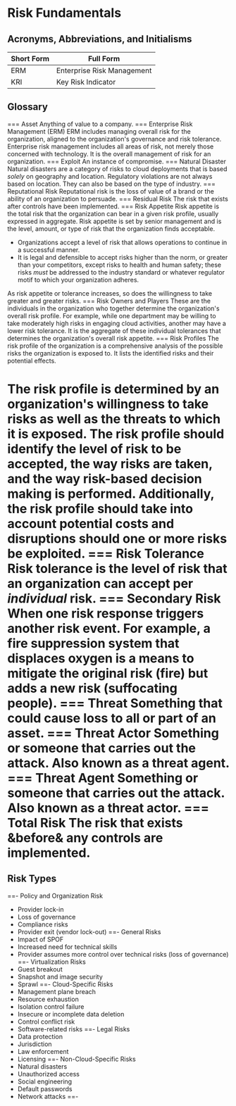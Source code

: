 # Risk Fundamentals

## Acronyms, Abbreviations, and Initialisms

| Short Form | Full Form |
| - | - |
| ERM | Enterprise Risk Management |
| KRI | Key Risk Indicator |

## Glossary

=== Asset
Anything of value to a company.
=== Enterprise Risk Management (ERM)
ERM includes managing overall risk for the organization, aligned to the organization's governance and risk tolerance. Enterprise risk management includes all areas of risk, not merely those concerned with technology. It is the overall management of risk for an organization.
=== Exploit
An instance of compromise.
=== Natural Disaster
Natural disasters are a category of risks to cloud deployments that is based *solely* on geography and location. Regulatory violations are not always based on location. They can also be based on the type of industry.
=== Reputational Risk
Reputational risk is the loss of value of a brand or the ability of an organization to persuade.
=== Residual Risk
The risk that exists after controls have been implemented.
=== Risk Appetite
Risk appetite is the total risk that the organization can bear in a given risk profile, usually expressed in aggregate. Risk appetite is set by senior management and is the level, amount, or type of risk that the organization finds acceptable.

- Organizations accept a level of risk that allows operations to continue in a successful manner.
- It is legal and defensible to accept risks higher than the norm, or greater than your competitors, except risks to health and human safety; these risks *must* be addressed to the industry standard or whatever regulator motif to which your organization adheres.

As risk appetite or tolerance increases, so does the willingness to take greater and greater risks.
=== Risk Owners and Players
These are the individuals in the organization who together determine the organization's overall risk profile. For example, while one department may be willing to take moderately high risks in engaging cloud activities, another may have a lower risk tolerance. It is the aggregate of these individual tolerances that determines the organization's overall risk appetite.
=== Risk Profiles
The risk profile of the organization is a comprehensive analysis of the possible risks the organization is exposed to. It lists the identified risks and their potential effects.

The risk profile is determined by an organization's willingness to take risks as well as the threats to which it is exposed. The risk profile should identify the level of risk to be accepted, the way risks are taken, and the way risk-based decision making is performed. Additionally, the risk profile should take into account potential costs and disruptions should one or more risks be exploited.
=== Risk Tolerance
Risk tolerance is the level of risk that an organization can accept per *individual* risk.
=== Secondary Risk
When one risk response triggers another risk event. For example, a fire suppression system that displaces oxygen is a means to mitigate the original risk (fire) but adds a new risk (suffocating people).
=== Threat
Something that could cause loss to all or part of an asset.
=== Threat Actor
Something or someone that carries out the attack. Also known as a threat agent.
=== Threat Agent
Something or someone that carries out the attack. Also known as a threat actor.
=== Total Risk
The risk that exists &before& any controls are implemented.
===

## Risk Types

==- Policy and Organization Risk
- Provider lock-in
- Loss of governance
- Compliance risks
- Provider exit (vendor lock-out)
==- General Risks
- Impact of SPOF
- Increased need for technical skills
- Provider assumes more control over technical risks (loss of governance)
==- Virtualization Risks
- Guest breakout
- Snapshot and image security
- Sprawl
==- Cloud-Specific Risks
- Management plane breach
- Resource exhaustion
- Isolation control failure
- Insecure or incomplete data deletion
- Control conflict risk
- Software-related risks
==- Legal Risks
- Data protection
- Jurisdiction
- Law enforcement
- Licensing
==- Non-Cloud-Specific Risks
- Natural disasters
- Unauthorized access
- Social engineering
- Default passwords
- Network attacks
==-
